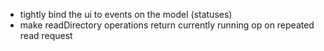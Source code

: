 - tightly bind the ui to events on the model (statuses)
- make readDirectory operations return currently running op on repeated read request